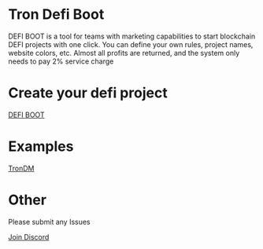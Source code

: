 # Tron Defi Boot

DEFI BOOT is a tool for teams with marketing capabilities to start blockchain DEFI projects with one click. You can define your own rules, project names, website colors, etc. Almost all profits are returned, and the system only needs to pay 2% service charge

# Create your defi project

 [DEFI BOOT](https://boot.trs.so)

# Examples

[TronDM](https://boot.trs.so?name=TronDM)

# Other

Please submit any Issues

[Join Discord](https://discord.gg/VvuQ2hb)
